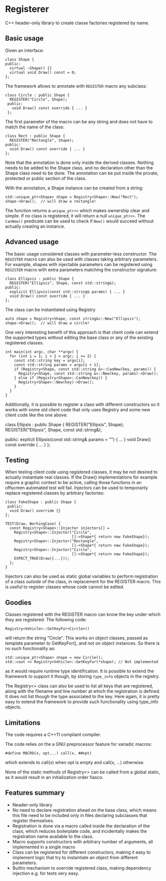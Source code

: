 Registerer
==========

C++ header-only library to create classe factories registered by name.

## Basic usage

Given an interface:

    class Shape {
    public:
      virtual ~Shape() {}
      virtual void Draw() const = 0;
    };

The framework allows to annotate with `REGISTER` macro any subclass:

    class Circle : public Shape {
      REGISTER("Circle", Shape);
     public:
       void Draw() const override { ... }
     };

The first parameter of the macro can be any string and does not have to
match the name of the class:

    class Rect : public Shape {
      REGISTER("Rectangle", Shape);
    public:
      void Draw() const override { ... }
    };

Note that the annotation is done only inside the derived classes.
Nothing needs to be added to the Shape class, and no declaration
other than the Shape class need to be done. The annotation can be
put inside the private, protected or public section of the class.

With the annotation, a Shape instance can be created from a string:

    std::unique_ptr<Shape> shape = Registry<Shape>::New("Rect");
    shape->Draw();  // will draw a rectangle!

The function returns a `unique_ptr<>` which makes ownership clear and simple.
If no class is registered, it will return a null `unique_ptr<>`.
The `CanNew()` predicate can be used to check if `New()` would succeed without
actually creating an instance.

## Advanced usage

The basic usage considered classes with parameter-less constructor.
The `REGISTER` macro can also be used with classes taking arbitrary
parameters. For example, shapes with injectable parameters
can be registered using `REGISTER` macro with extra parameters matching
the constructor signature:

    class Ellipsis : public Shape {
      REGISTER("Ellipsis", Shape, const std::string&);
    public:
      explicit Ellipsis(const std::string& params) { ... }
      void Draw() const override { ... }
    };

The class can be instantiated using Registry

    auto shape = Registry<Shape, const string&>::New("Ellipsis");
    shape->Draw();  // will draw a circle!

One very interesting benefit of this approach is that client code can
extend the supported types without editing the base class or
any of the existing registered classes.

    int main(int argc, char **argv) {
      for (int i = 1; i + 1 < argc; i += 2) {
        const std::string key = argv[i];
        const std::string params = argv[i + 1];
        if (Registry<Shape, const std::string &>::CanNew(key, params)) {
          Registry<Shape, const std::string &>::New(key, params)->Draw();
        } else if (Registry<Shape>::CanNew(key)) {
          Registry<Shape>::New(key)->Draw();
        }
      }
    }

Additionally, it is possible to register a class with different constructors
so it works with some old client code that only uses Registry<Shape> and
some new client code like the one above:

   class Ellipsis : public Shape {
    REGISTER("Ellipsis", Shape);
    REGISTER("Ellipsis", Shape, const std::string&);

   public:
    explicit Ellipsis(const std::string& params = "") { ... }
    void Draw() const override { ... }
  };

## Testing

When testing client code using registered classes, it may be not desired to
actually instantiate real classes. If the Draw() implementations for example
require a graphic context to be active, calling those functions in an
offscreen automated test will fail. Injectors can be used to temporarily
replace registered classes by arbitrary factories:

    class FakeShape : public Shape {
     public:
      void Draw() override {}
    };
    
    TEST(Draw, WorkingCase) {
      const Registry<Shape>::Injector injectors[] =
        Registry<Shape>::Injector("Circle",
                                  []->Shape*{ return new FakeShape});
        Registry<Shape>::Injector("Rectangle",
                                  []->Shape*{ return new FakeShape});
        Registry<Shape>::Injector("Circle",
                                  []->Shape*{ return new FakeShape});
        EXPECT_TRUE(Draw({...}));
      };
    }

Injectors can also be used as static global variables to perform
registration of a class *outside* of the class, in replacement for
the REGISTER macro. This is useful to register classes whose code
cannot be edited.

## Goodies

Classes registered with the REGISTER macro can know the key under
which they are registered. The following code:

    Registry<Vehicle>::GetKeyFor<Circle>()

will return the string "Circle". This works on object classes,
passed as template parameter to GetKeyFor(), and not on object
instances. So there is no such functionality as:

    std::unique_ptr<Shape> shape = new Circle();
    std::cout << Registry<Vehicle>::GetKeyFor(*shape); // Not implemented

as it would require runtime type identification. It is possible to
extend the framework to support it though, by storing `type_info`
objects in the registry.

The Registry<> class can also be used to list all keys that are
registered, along with the filename and line number at which the
registration is defined. It does not list though the type associated
to the key. Here again, it is pretty easy to extend the framework
to provide such functionality using type_info objects.

## Limitations

The code requires a C++11 compliant compiler.

The code relies on the a GNU preprocessor feature for variadic macros:

    #define MACRO(x, opt...) call(x, ##opt)

which extends to call(x) when opt is empty and call(x, ...) otherwise.

None of the static methods of Registry<> can be called from
a global static, as it would result in an initialization order fiasco.

## Features summary
 
 - Neader-only library
 - No need to declare registration ahead on the base class,
   which means this file need to be included only in files
   declaring subclasses that register themselves.
 - Registration is done via a macro called inside the declaration
   of the class, which reduces boilerplate code, and incidentally makes
   the registration name available to the class.
 - Macro supports constructors with arbitrary number of arguments,
   all implemented in a single macro
 - Class can be registered for different constructors, making
   it easy to implement logic that try to instantiate an object
   from different parameters.
 - Builtin mechanism to override registered class, making dependency
   injection e.g. for tests very easy.
